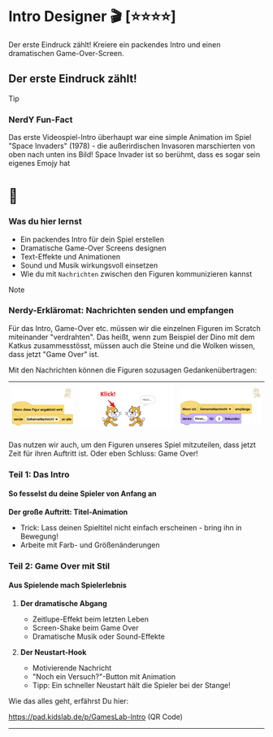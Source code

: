 # Intro Designer 🎬 [⭐⭐⭐⭐]
Der erste Eindruck zählt! Kreiere ein packendes Intro und einen dramatischen Game-Over-Screen.

## Der erste Eindruck zählt!

> [!TIP]
>
> ### NerdY Fun-Fact
>
> Das erste Videospiel-Intro überhaupt war eine simple Animation im Spiel "Space Invaders" (1978) - die außerirdischen Invasoren marschierten von oben nach unten ins Bild! Space Invader ist so berühmt, dass es sogar sein eigenes Emojy hat 
>
> # 👾

### Was du hier lernst
- Ein packendes Intro für dein Spiel erstellen
- Dramatische Game-Over Screens designen  
- Text-Effekte und Animationen
- Sound und Musik wirkungsvoll einsetzen
- Wie du mit `Nachrichten` zwischen den Figuren kommunizieren kannst 

> [!NOTE]
>
> ### Nerdy-Erkläromat: Nachrichten senden und empfangen
>
> Für das Intro, Game-Over etc. müssen wir die einzelnen Figuren im Scratch miteinander "verdrahten". Das heißt, wenn zum Beispiel der Dino mit dem Katkus zusammesstösst, müssen auch die Steine und die Wolken wissen, dass jetzt "Game Over" ist.
>
> Mit den Nachrichten können die Figuren sozusagen Gedankenübertragen:
>
> | ![09-nachricht-senden](screenshots/09-nachricht-senden.png) | ![09-nachrichten](screenshots/09-nachrichten.png) | ![09-nachricht-empfangen](screenshots/09-nachricht-empfangen.png) |
>| ----------------------------------------------------------- | ------------------------------------------------- | ------------------------------------------------------------ |
> 
> Das nutzen wir auch, um den Figuren unseres Spiel mitzuteilen, dass jetzt Zeit für ihren Auftritt ist. Oder eben Schluss: Game Over!

### Teil 1: Das Intro
#### So fesselst du deine Spieler von Anfang an

**Der große Auftritt: Titel-Animation**

- Trick: Lass deinen Spieltitel nicht einfach erscheinen - bring ihn in Bewegung!
- Arbeite mit Farb- und Größenänderungen

### Teil 2: Game Over mit Stil
#### Aus Spielende mach Spielerlebnis

1. **Der dramatische Abgang**
   - Zeitlupe-Effekt beim letzten Leben
   - Screen-Shake beim Game Over
   - Dramatische Musik oder Sound-Effekte

2. **Der Neustart-Hook**
   - Motivierende Nachricht
   - "Noch ein Versuch?"-Button mit Animation
   - Tipp: Ein schneller Neustart hält die Spieler bei der Stange!
   

Wie das alles geht, erfährst Du hier:

https://pad.kidslab.de/p/GamesLab-Intro (QR Code)

---
